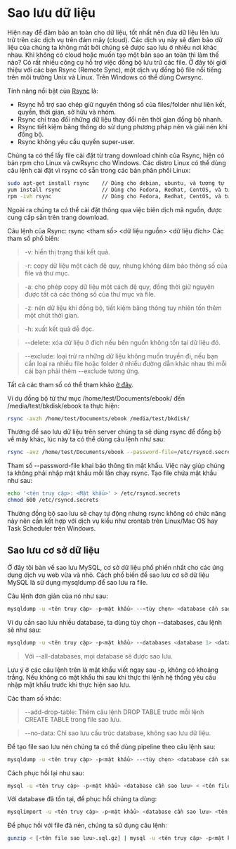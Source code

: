 # Sao lưu dữ liệu
Hiện nay để đảm bảo an toàn cho dữ liệu, tốt nhất nên đưa dữ liệu lên lưu trữ trên các dịch vụ trên đám mây (cloud). Các dịch vụ này sẽ đảm bảo dữ liệu của chúng ta không mất bởi chúng sẽ được sao lưu ở nhiều nơi khác nhau. Khi không có cloud hoặc muốn tạo một bản sao an toàn thì làm thế nào? Có rất nhiều công cụ hỗ trợ việc đồng bộ lưu trữ các file. Ở đây tôi giới thiệu với các bạn Rsync (Remote Sync), một dịch vụ đồng bộ file nổi tiếng trên môi trường Unix và Linux. Trên Windows có thể dùng Cwrsync.

Tính năng nổi bật của [Rsync](https://rsync.samba.org/) là:
- Rsync hỗ trợ sao chép giữ nguyên thông số của files/folder như liên kết, quyền, thời gian, sở hữu và nhóm.
- Rsync chỉ trao đổi những dữ liệu thay đổi nên thời gian đồng bộ nhanh.
- Rsync tiết kiệm băng thông do sử dụng phương pháp nén và giải nén khi đồng bộ.
- Rsync không yêu cầu quyền super-user.

Chúng ta có thể lấy file cài đặt từ trang download chính của Rsync, hiện có bản rpm cho Linux và cwRsync cho Windows. Các distro Linux có thể dùng câu lệnh cài đặt vì rsync có sẵn trong các bản phân phối Linux:
```bash
sudo apt-get install rsync    // Dùng cho debian, ubuntu, và tương tự
yum install rsync             // Dùng cho Fedora, Redhat, CentOS, và tương tự
rpm -ivh rsync                // Dùng cho Fedora, Redhat, CentOS, và tương tự
```

Ngoài ra chúng ta có thể cài đặt thông qua việc biên dịch mã nguồn, được cung cấp sẵn trên trang download.

Câu lệnh của Rsync:
rsync <tham số> <dữ liệu nguồn> <dữ liệu đích>
Các tham số phổ biến:
> -v: hiển thị trạng thái kết quả.

> -r: copy dữ liệu một cách đệ quy, nhưng không đảm bảo thông số của file và thư mục.

> -a: cho phép copy dữ liệu một cách đệ quy, đồng thời giữ nguyên được tất cả các thông số của thư mục và file.

> -z: nén dữ liệu khi đồng bộ, tiết kiệm băng thông tuy nhiên tốn thêm một chút thời gian.

> -h: xuất kết quả dễ đọc.

> --delete: xóa dữ liệu ở đích nếu bên nguồn không tồn tại dữ liệu đó.

> --exclude: loại trừ ra những dữ liệu không muốn truyền đi, nếu bạn cần loại ra nhiều file hoặc folder ở nhiều đường dẫn khác nhau thì mỗi cái bạn phải thêm --exclude tương ứng.

Tất cả các tham số có thể tham khảo [ở đây](https://download.samba.org/pub/rsync/rsync.html). 

Ví dụ đồng bộ từ thư mục /home/test/Documents/ebook/ đến /media/test/bkdisk/ebook ta thực hiện:
```bash
rsync -avzh /home/test/Documents/ebook /media/test/bkdisk/
```

Thường để sao lưu dữ liệu trên server chúng ta sẽ dùng rsync để đồng bộ về máy khác, lúc này ta có thể dùng câu lệnh như sau:
```bash
rsync -avz /home/test/Documents/ebook --password-file=/etc/rsyncd.secrets root@192.168.0.101:/media/test/bkdisk/
```

Tham số --password-file khai báo thông tin mật khẩu. Việc này giúp chúng ta không phải nhập mật khẩu mỗi lần chạy rsync. Tạo file chứa mật khẩu như sau:
```bash
echo '<tên truy cập>: <Mật khẩu>' > /etc/rsyncd.secrets
chmod 600 /etc/rsyncd.secrets
```

Thường đồng bộ sao lưu sẽ chạy tự động nhưng rsync không có chức năng này nên cần kết hợp với dịch vụ kiểu như crontab trên Linux/Mac OS hay Task Scheduler trên Windows. 

## Sao lưu cơ sở dữ liệu
Ở đây tôi bàn về sao lưu MySQL, cơ sở dữ liệu phổ phiến nhất cho các ứng dụng dịch vụ web vừa và nhỏ. Cách phổ biến để sao lưu cơ sở dữ liệu MySQL là sử dụng mysqldump để sao lưu ra file.

Câu lệnh đơn giản của nó như sau: 
```bash
mysqldump -u <tên truy cập> -p<mật khẩu> --<tùy chọn> <database cần sao lưu> > <tên file sao lưu>.sql
```

Ví dụ cần sao lưu nhiều database, ta dùng tùy chọn --databases, câu lệnh sẽ như sau:
```bash
mysqldump -u <tên truy cập> -p<mật khẩu> --databases <database 1> <database 2> > <tên file sao lưu>.sql
```

> Với --all-databases, mọi database sẽ được sao lưu. 

Lưu ý ở các câu lệnh trên là mật khẩu viết ngay sau -p, không có khoảng trắng. Nếu không có mật khẩu thì sau khi thực thi lệnh hệ thống yêu cầu nhập mật khẩu trước khi thực hiện sao lưu. 

Các tham số khác:
> --add-drop-table: Thêm câu lệnh DROP TABLE trước mỗi lệnh CREATE TABLE trong file sao lưu.

> --no-data: Chỉ sao lưu cấu trúc database, không sao lưu dữ liệu.

Để tạo file sao lưu nén chúng ta có thể dùng pipeline theo câu lệnh sau:
```bash
mysqldump -u <tên truy cập> -p<mật khẩu> --<tùy chọn> <database cần sao lưu> | gzip -9 > <tên file sao lưu>.sql.gz
```

Cách phục hồi lại như sau: 
```bash
mysql -u <tên truy cập> -p<mật khẩu> <database cần sao lưu> < <tên file sao lưu>.sql
```

Với database đã tồn tại, để phục hồi chúng ta dùng: 
```bash
mysqlimport -u <tên truy cập> -p<mật khẩu> <database cần sao lưu> <tên file sao lưu>.sql
```

Để phục hồi với file đã nén, chúng ta sử dụng câu lệnh: 
```bash
gunzip < [<tên file sao lưu>.sql.gz] | mysql -u <tên truy cập> -p<mật khẩu> <database cần sao lưu> 
```

